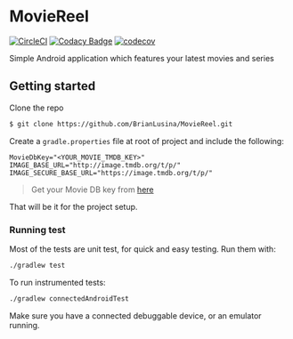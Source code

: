 # MovieReel

[![CircleCI](https://circleci.com/gh/BrianLusina/MovieReel-app.svg?style=svg)](https://circleci.com/gh/BrianLusina/MovieReel-app)
[![Codacy Badge](https://api.codacy.com/project/badge/Grade/c1b48e5c27784d79a3234df3ced6d5c6)](https://www.codacy.com/app/BrianLusina/MovieReel-app?utm_source=github.com&utm_medium=referral&utm_content=BrianLusina/MovieReel-app&utm_campaign=badger)
[![codecov](https://codecov.io/gh/BrianLusina/MovieReel-app/branch/master/graph/badge.svg)](https://codecov.io/gh/BrianLusina/MovieReel-app)

Simple Android application which features your latest movies and series

## Getting started

Clone the repo

```bash
$ git clone https://github.com/BrianLusina/MovieReel.git
```

Create a `gradle.properties` file at root of project and include the following:

```properties
MovieDbKey="<YOUR_MOVIE_TMDB_KEY>"
IMAGE_BASE_URL="http://image.tmdb.org/t/p/"
IMAGE_SECURE_BASE_URL="https://image.tmdb.org/t/p/"
```
> Get your Movie DB key from [here](https://developers.themoviedb.org/3/getting-started)

That will be it for the project setup.

### Running test

Most of the tests are unit test, for quick and easy testing.
Run them with:

```bash
./gradlew test
```

To run instrumented tests:

```bash
./gradlew connectedAndroidTest
```

Make sure you have a connected debuggable device, or an emulator running.